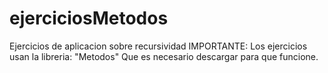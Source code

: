 # ejerciciosMetodos
Ejercicios de aplicacion sobre recursividad
IMPORTANTE: 
Los ejercicios usan la libreria: "Metodos"
Que es necesario descargar para que funcione. 
